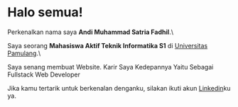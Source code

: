 # Halo semua! 

Perkenalkan nama saya **Andi Muhammad Satria Fadhil**.\

Saya seorang **Mahasiswa Aktif Teknik Informatika S1** di [Universitas Pamulang](https://pmb.unpam.ac.id/).\

Saya senang membuat Website. Karir Saya Kedepannya Yaitu Sebagai Fullstack Web Developer 

Jika kamu tertarik untuk berkenalan denganku, silakan ikuti akun [Linkedin](https://www.linkedin.com/in/andi-muhammad-s-f-5a0235238)ku ya.
